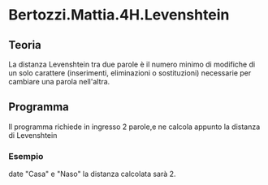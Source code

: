 # Bertozzi.Mattia.4H.Levenshtein
## Teoria
La distanza Levenshtein tra due parole è il numero minimo di modifiche di un solo carattere (inserimenti, eliminazioni o sostituzioni) necessarie per cambiare una parola nell'altra.

## Programma
Il programma richiede in ingresso 2 parole,e ne calcola appunto la distanza di Levenshtein
### Esempio
date "Casa" e "Naso" la distanza calcolata sarà 2.
